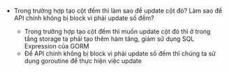- Trong trường hợp tạo cột đếm thì làm sao để update cột đó? Làm sao để API chính không bị block vì phải update số đếm?
 
    + Trong trường hợp tạo cột đếm thì muốn update cột đó thì ở trong tầng storage ta phải tạo thêm hàm tăng, giảm sử dụng SQL Expression của GORM
    + Để API chính không bị block vì phải update số đếm thì chúng ta sử dụng goroutine để thực hiện việc update